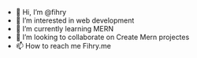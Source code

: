 - 👋 Hi, I’m @fihry
- 👀 I’m interested in web development
- 🌱 I’m currently learning MERN 
- 💞️ I’m looking to collaborate on Create Mern projectes
- 📫 How to reach me Fihry.me

<!---
fihry/fihry is a ✨ special ✨ repository because its `README.md` (this file) appears on your GitHub profile.
You can click the Preview link to take a look at your changes.
--->

